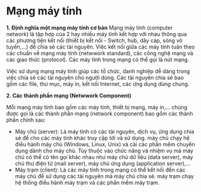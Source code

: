 # Mạng máy tính
**1. Định nghĩa một mạng máy tính cơ bản**
Mạng máy tính (computer network) là tập hợp của 2 hay nhiều máy tính kết hợp với nhau thông qua các phương tiện kết nối (thiết bị kết nối - Switch, hub, dây cáp, sóng vô tuyến,...) để chia sẻ các tài nguyên. Việc kết nối giữa các máy tính tuân theo các chuẩn về mạng máy tính (netwwork standard), các công nghệ mạng và các giao thức (protocol). Các máy tính trong mạng có thể gọi là nút mạng.

Việc sử dụng mạng máy tính giúp các tổ chức, danh nghiệp dễ dàng trong việc chia sẻ các tài nguyên cho người dùng. Các tài nguyên chia sẻ bao gồm các file, thư mục, máy in, kết nối Internet, các ứng dụng dùng chung.

**2. Các thành phần mạng (Netwwork Component)**

Mỗi mạng máy tính bao gồm các máy tính, thiết bị mạng, máy in,... chúng được gọi là các thành phần mạng (network component) bao gồm các thành phần chính sau:
* Máy chủ (server): Là máy tính có các tài nguyên, dịch vụ, ứng dụng chia sẻ để cho các máy tính khác truy cập tới và sử dụng. máy chủ chạy hệ điều hành máy chủ (Windows, Linux, Unix) và cài các phần mềm chuyền dụng dành cho máy chủ. Tùy thuộc vào chức năng và nhiệm vụ mà máy chủ có thể có tên gọi khác nhau như máy chủ dữ liệu (data server), máy chủ thư điện tử (mail server), máy chủ ứng dụng (application server),...
* Máy trạm (client): Là các máy tính trong mạng có thể kết nối đến các máy chủ để sử dụng các tài nguyên mà máy chủ chia sẻ. máy trạm chạy hệ thống điều hành máy trạm và các phần mềm máy trạm.

